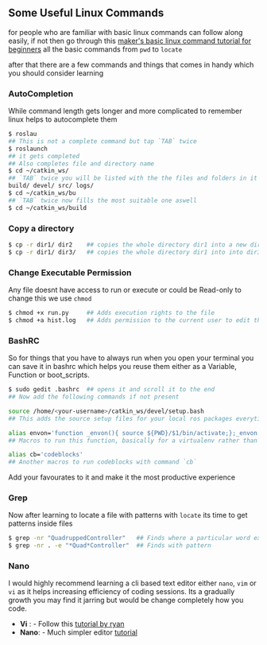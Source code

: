 ## Some Useful Linux Commands
for people who are familiar with basic linux commands can follow along easily, if not then go through this [maker's basic linux command tutorial for beginners](https://maker.pro/linux/tutorial/basic-linux-commands-for-beginners) all the basic commands from `pwd` to `locate`

after that there are a few commands and things that comes in handy which you should consider learning
### AutoCompletion
While command length gets longer and more complicated to remember linux helps to autocomplete them
```bash
$ roslau
## This is not a complete command but tap `TAB` twice
$ roslaunch
## it gets completed
## Also completes file and directory name
$ cd ~/catkin_ws/
## `TAB` twice you will be listed with the the files and folders in it
build/ devel/ src/ logs/
$ cd ~/catkin_ws/bu
## `TAB` twice now fills the most suitable one aswell
$ cd ~/catkin_ws/build
```

### Copy a directory
```bash
$ cp -r dir1/ dir2    ## copies the whole directory dir1 into a new directory dir2
$ cp -r dir1/ dir3/   ## copies the whole directory dir1 into into dir3/dir1
```
### Change Executable Permission
Any file doesnt have access to run or execute or could be Read-only to change this we use `chmod`
```bash
$ chmod +x run.py     ## Adds execution rights to the file
$ chmod +a hist.log   ## Adds permission to the current user to edit the files
```
### BashRC
So for things that you have to always run when you open your terminal you can save it in bashrc which helps you reuse them either as a Variable, Function or boot_scripts.
```bash
$ sudo gedit .bashrc  ## opens it and scroll it to the end
## Now add the following commands if not present

source /home/<your-username>/catkin_ws/devel/setup.bash
## This adds the source setup files for your local ros packages everytime your terminal opens

alias envon='function _envon(){ source ${PWD}/$1/bin/activate;};_envon'
## Macros to run this function, basically for a virtualenv rather than manually sourceing its activate just use `envon venv` or virtualenv name

alias cb='codeblocks'
## Another macros to run codeblocks with command `cb`
```
Add your favourates to it and make it the most productive experience

### Grep
Now after learning to locate a file with patterns with `locate` its time to get patterns inside files
```bash
$ grep -nr "QuadruppedController"   ## Finds where a particular word exists in the whole codebase
$ grep -nr . -e "*Quad*Controller"  ## Finds with pattern  
```

### Nano
I would highly recommend learning a cli based text editor either `nano`, `vim` or `vi` as it helps increasing efficiency of coding sessions. Its a gradually growth you may find it jarring but would be change completely how you code.

- **Vi** : - Follow this [tutorial by ryan](https://ryanstutorials.net/linuxtutorial/vi.php)
- **Nano**: - Much simpler editor [tutorial](https://www.howtogeek.com/howto/42980/the-beginners-guide-to-nano-the-linux-command-line-text-editor/)
